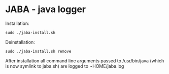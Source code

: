 # JABA - java logger

Installation:

```
sudo ./jaba-install.sh
```

Deinstallation:

```
sudo ./jaba-install.sh remove
```

After installation all command line arguments passed to /usr/bin/java (which is now symlink to jaba.sh) are logged to ~HOME/jaba.log